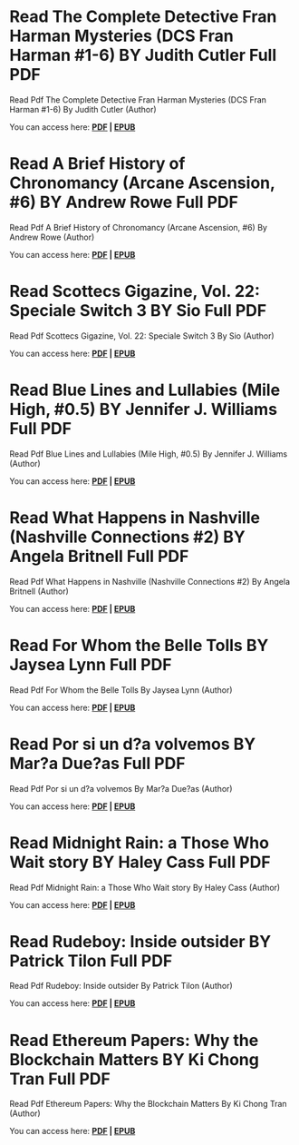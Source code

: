<h1>Read The Complete Detective Fran Harman Mysteries (DCS Fran Harman #1-6) BY Judith Cutler Full PDF</h1><p>Read Pdf The Complete Detective Fran Harman Mysteries (DCS Fran Harman #1-6) By Judith Cutler (Author)&nbsp;</p><p>You can access here: <strong><a href="https://coreworldlibrary.web.app/post/B0F1416PL8">PDF</a> | <a href="https://coreworldlibrary.web.app/post/B0F1416PL8">EPUB</a></strong></p><h1>Read A Brief History of Chronomancy (Arcane Ascension, #6) BY Andrew Rowe Full PDF</h1><p>Read Pdf A Brief History of Chronomancy (Arcane Ascension, #6) By Andrew Rowe (Author)&nbsp;</p><p>You can access here: <strong><a href="https://coreworldlibrary.web.app/post/B0DWM1Q93K">PDF</a> | <a href="https://coreworldlibrary.web.app/post/B0DWM1Q93K">EPUB</a></strong></p><h1>Read Scottecs Gigazine, Vol. 22: Speciale Switch 3 BY Sio Full PDF</h1><p>Read Pdf Scottecs Gigazine, Vol. 22: Speciale Switch 3 By Sio (Author)&nbsp;</p><p>You can access here: <strong><a href="https://coreworldlibrary.web.app/post/B0DWHYCP8D">PDF</a> | <a href="https://coreworldlibrary.web.app/post/B0DWHYCP8D">EPUB</a></strong></p><h1>Read Blue Lines and Lullabies (Mile High, #0.5) BY Jennifer J. Williams Full PDF</h1><p>Read Pdf Blue Lines and Lullabies (Mile High, #0.5) By Jennifer J. Williams (Author)&nbsp;</p><p>You can access here: <strong><a href="https://coreworldlibrary.web.app/post/B0DVYGS7VY">PDF</a> | <a href="https://coreworldlibrary.web.app/post/B0DVYGS7VY">EPUB</a></strong></p><h1>Read What Happens in Nashville (Nashville Connections #2) BY Angela Britnell Full PDF</h1><p>Read Pdf What Happens in Nashville (Nashville Connections #2) By Angela Britnell (Author)&nbsp;</p><p>You can access here: <strong><a href="https://coreworldlibrary.web.app/post/B0DVSXTSV4">PDF</a> | <a href="https://coreworldlibrary.web.app/post/B0DVSXTSV4">EPUB</a></strong></p><h1>Read For Whom the Belle Tolls BY Jaysea Lynn Full PDF</h1><p>Read Pdf For Whom the Belle Tolls By Jaysea Lynn (Author)&nbsp;</p><p>You can access here: <strong><a href="https://coreworldlibrary.web.app/post/B0DVH78PBV">PDF</a> | <a href="https://coreworldlibrary.web.app/post/B0DVH78PBV">EPUB</a></strong></p><h1>Read Por si un d?a volvemos BY Mar?a Due?as Full PDF</h1><p>Read Pdf Por si un d?a volvemos By Mar?a Due?as (Author)&nbsp;</p><p>You can access here: <strong><a href="https://coreworldlibrary.web.app/post/B0DVGBSDKM">PDF</a> | <a href="https://coreworldlibrary.web.app/post/B0DVGBSDKM">EPUB</a></strong></p><h1>Read Midnight Rain: a Those Who Wait story BY Haley Cass Full PDF</h1><p>Read Pdf Midnight Rain: a Those Who Wait story By Haley Cass (Author)&nbsp;</p><p>You can access here: <strong><a href="https://coreworldlibrary.web.app/post/B0DTTF6HJ3">PDF</a> | <a href="https://coreworldlibrary.web.app/post/B0DTTF6HJ3">EPUB</a></strong></p><h1>Read Rudeboy: Inside outsider BY Patrick Tilon Full PDF</h1><p>Read Pdf Rudeboy: Inside outsider By Patrick Tilon (Author)&nbsp;</p><p>You can access here: <strong><a href="https://coreworldlibrary.web.app/post/B0DTSP78CF">PDF</a> | <a href="https://coreworldlibrary.web.app/post/B0DTSP78CF">EPUB</a></strong></p><h1>Read Ethereum Papers: Why the Blockchain Matters BY Ki Chong Tran Full PDF</h1><p>Read Pdf Ethereum Papers: Why the Blockchain Matters By Ki Chong Tran (Author)&nbsp;</p><p>You can access here: <strong><a href="https://coreworldlibrary.web.app/post/B0DTRPMTYC">PDF</a> | <a href="https://coreworldlibrary.web.app/post/B0DTRPMTYC">EPUB</a></strong></p>
